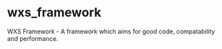 # wxs_framework
WXS Framework - A framework which aims for good code, compatability and performance.
